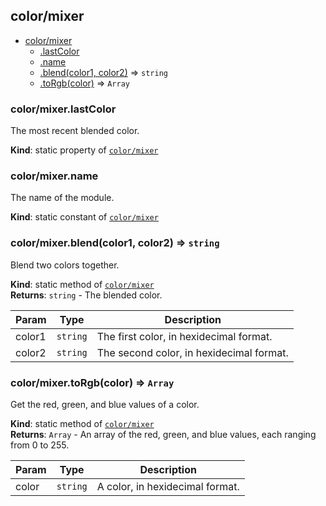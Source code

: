<a name="module_color/mixer"></a>
## color/mixer

* [color/mixer](#module_color/mixer)
    * [.lastColor](#module_color/mixer.lastColor)
    * [.name](#module_color/mixer.name)
    * [.blend(color1, color2)](#module_color/mixer.blend) ⇒ <code>string</code>
    * [.toRgb(color)](#module_color/mixer.toRgb) ⇒ <code>Array</code>

<a name="module_color/mixer.lastColor"></a>
### color/mixer.lastColor
The most recent blended color.

**Kind**: static property of <code>[color/mixer](#module_color/mixer)</code>  
<a name="module_color/mixer.name"></a>
### color/mixer.name
The name of the module.

**Kind**: static constant of <code>[color/mixer](#module_color/mixer)</code>  
<a name="module_color/mixer.blend"></a>
### color/mixer.blend(color1, color2) ⇒ <code>string</code>
Blend two colors together.

**Kind**: static method of <code>[color/mixer](#module_color/mixer)</code>  
**Returns**: <code>string</code> - The blended color.  

| Param | Type | Description |
| --- | --- | --- |
| color1 | <code>string</code> | The first color, in hexidecimal format. |
| color2 | <code>string</code> | The second color, in hexidecimal format. |

<a name="module_color/mixer.toRgb"></a>
### color/mixer.toRgb(color) ⇒ <code>Array</code>
Get the red, green, and blue values of a color.

**Kind**: static method of <code>[color/mixer](#module_color/mixer)</code>  
**Returns**: <code>Array</code> - An array of the red, green, and blue values,each ranging from 0 to 255.  

| Param | Type | Description |
| --- | --- | --- |
| color | <code>string</code> | A color, in hexidecimal format. |


